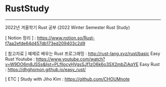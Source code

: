 # RustStudy
<hr>

2022년 겨울학기 Rust 공부 (2022 Winter Semester Rust Study)

[ Notion 정리 ] : https://www.notion.so/Rust-f7aa2efde64d457db173ed209403c2d9

[ 참고자료 ]
예제로 배우는 Rust 프로그래밍 : http://rust-lang.xyz/rust/basic
Easy Rust Youtube : https://www.youtube.com/watch?v=W9DO6m8JSSs&list=PLfllocyHVgsSJf1zO6k6o3SX2mbZjAqYE
Easy Rust : https://dhghomon.github.io/easy_rust/

[ ETC ]
Study with Jiho Kim : https://github.com/CHOUMnote
